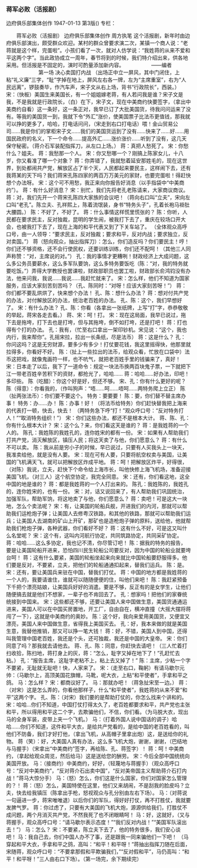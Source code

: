 ### 蒋军必败（活报剧）
边府俱乐部集体创作
1947-01-13
第3版()
专栏：

　　蒋军必败（活报剧）
    边府俱乐部集体创作  周方执笔
    这个活报剧，新年时由边府俱乐部演出，颇受群众欢迎。某村的群众曾要求演二次，某镇一个商人说：“老蒋就是这个样，完蛋啦”。小孩们看了一次，就对人仿学说：“我姓蒋的从来不爱和平这两个字”。当此政协成立一周年，春节将到的时候，我们特介绍出来，供各地采用。但活报是不固定的，演时可酌量添加新内容。
　　　　　——编者
　　　　　
  　第一场  决心卖国打内战
    （出场正中立一屏风，其中门闭住，上粘“礼义廉”三字，“耻”字掉在地上，屏风左右各一牌，左为“主席重室”，右为“人民远离”，锣鼓奏毕，作汽车声，宋子文从右上场，背书“行政院长”，西装。）
    宋：（快板）美国生来美国长，有一个姐姐嫁老蒋，有人若问我是谁？宋子文是我，不是我就是行政院长，（白）在下，宋子文，现在中美商约快要签字，（拿出中美商约自看）这一条好，这一条正对，我早已订了大批美国货，待我问问运来了没有。等我的美国货一到，我就下令“外汇”涨价，使美国票子比法币更值钱，那我就可以挣的更多了，哈哈，打电话问问，（宋走到右口打电话）喂！金山贸易公司……我是你们的掌柜宋子文……我们的美国货运到了没有……快来了……好……用国民政府的名义，下一个命令……提高外汇……涨价涨价……听到了没有，这几天保守秘密。（蒋介石军装配指挥刀，从左口上场。）
    蒋：真把人愁死了。
    宋：你愁什么？姐夫。
    蒋：我愁那一个人。
    宋：你又愁哪一个？刚搞上陈家女儿，十八岁，你又看准了哪一个对象？
    蒋：你弄错了，我就愁着延安那姓毛的，现在这世界，到处都闹共产党，解放区占了半个天，人民都起来要民主，这样闹下去，还有我蒋某的天下吗？我们蒋宋孔陈四家的两百万万美元的家财，也要完蛋啦！得赶快想个办法呀。
    宋：这个可不用愁，我正来向你报告好消息（以手指袋中“中美商约”）。
    蒋：有什么好消息？
    宋：别忙，我们先将老孔老陈请来，大家商议商议。
    蒋：对，我们先开一个蒋宋孔陈四大家族的会议吧！（蒋向右口叫“立夫”，宋向左口叫“老孔”。陈立夫、孔祥熙上，陈着流氓装，身书“特务头子”，孔着长袍马褂肚大腰圆。）
    陈：不好了，不好了。
    蒋：什么事情这样慌里慌张的？
    陈：你听，人民都在要求民主，反对独裁，昆明的学生闹，被我打下去了，重庆在较场口开大会，也被我打下去了，现在上海的和平代表又到了下关车站了。
    （全体观众高呼口号，由一人领导：“要求民主，反对独裁；要求和平，反对内战；要求独立，反对卖国。”）
    蒋（怒向观众，抽出指挥刀）：怎么，你们造反吗？你们要民主！哼！你们还不够资格，还不会行使民权，还要训练训练，你们还不配呵！（其他三人同声称赞：“对，主席说的对。”）
    孔：我的事情才更糟咧！财政经济上大成问题，这么多公务员要薪水，这么多军队要饷，这么多特务要饭吃（陈：“对，我的特务就要吃饭。”）弄得大学教授也罢课啦，财政部职员也罢工啦，财政部长俞鸿钧没有办法，他来问我，我说……我说……我赶忙就来了。
    宋：怎么样，他们不知道为国家服务，应该大家刻苦刻苦吗？（孔、陈同时：“对呀！应该大家刻苦呀！”）
    蒋：你们都不要乱烘烘了，快来想个办法！
    孔、陈：想什么办法？
    蒋：想对付共产党的办法，对付解放区的办法，统治老百姓的办法。
    孔、陈：这个，我们早想好了。
    宋：有什么办法？
    孔、陈：你看（各拿出一张纸牌，上写“打”字，恭恭敬敬的举起，蒋宋各走去看。）
    蒋、宋：呵！打。
    宋：现在这局面，我早已说过，拖下去是拖垮，打下去也是打垮，但与其拖垮，倒不如打垮，还是打吧！
    蒋：打也得有个打的办法。
    孔：我有，（忙至右口拿出一架印钞机。宋见说：“这个，我也内行，我来帮你”。孔摇宋拉，拉出一长条纸，尽是法币）
    蒋：这是什么？
    孔：你问这吗？这是无穷财源，要多少有多少！打仗要花钱，我这里摇得快，他那里就拉得多，你看好不好。
    陈：（扯上一些拉出的法币，给观众看，忙放在口袋中）法币这把戏，就像鬼画符一样，也不吭气，就把老百姓手里的钱骗来了，真好！
    宋：日本走了以后，我下了一道命令：规定一块法币换两百块鬼子票，一下就把下江一带老百姓辛苦积下的资财，都抢光了，哈哈……
    蒋：哈哈……好办法，印吧！多印些。
    陈（吃醋）：你这个好是好，但还不够。
    宋、孔：你有什么更好的呢？
    陈（得意）：你看我的，（作叫狗声：“唔……呵……唔呵……两特务爬上立正）
    陈（扯两张法币）：你们要不要这个。
    特务：要要要！
    陈：要，你们替不替主席办事！
    特务：办……办！
    陈：办事！好！（将法币给特务）你们赶快替我把上海来的代表打一顿，快去，快去！
    （两特务急下呼“打！”观众呼口号：“反对特务打人！”“取消特务组织！”）
    宋：你们这些办法，都还不是根本大计。
    蒋、陈、孔：你有什么根本大计？
    宋：这个么？来，你们看这天是谁的？
    蒋：是我姓蒋的一个人的。
    陈孔：我姓陈的我姓孔的，连你姓宋的都有一份。
    宋：如果有人帮助我们打共产党，消灭解放区，镇压人民；将这天卖了与他，你们愿意么？
    蒋：有什么不可以卖。
    陈：我从前是穷小子的时候，早已说过，只要有人买我头上一块天，我准卖给他，就是没有人要。
    宋：现在可有人要，只要将航空权卖与美国，让美国的飞机满天飞，就可以把解放区炸成平地。
    蒋：呵！把解放区炸平，好得很，（对陈）我说，立夫，赶快下个命令给上海市长，叫他快修上海飞机场，准备迎接美国飞机，（对三人）这个航空协定，我完全同意。
    宋：还有，你们看这地，这全中国的地是谁的？
    蒋：都是我姓蒋的一个人打出来的。
    陈孔：我姓陈的，我姓孔的，连你姓宋的，也有一份。
    宋：对，话又说回来了，有人帮助我们巩固统治，加强军队，帮助军饷，将这地卖了与他，你们愿意么？
    蒋：卖吧！可是这大一块地，怎么个卖法呢？
    宋：有，让美国的轮船兵舰，开进我们的内河，那就可以帮助我们运枪炮子弹；让美国人去修粤汉铁路，和其他的铁路，那就可以帮助我们运兵；让美国人去湖南的矿山上开矿，那矿也是造枪炮子弹的原料，送给他，他就帮助我们枪炮子弹，各种武器，你们看好不好？
    蒋：这有什么不好，可是这又叫什么名堂呢？
    宋：这个有，这叫内河航行协定，共同筑路协定，共同采矿协定。
    蒋：哈哈……这么多协定，我也记不清，你尽管订吧！
    陈：据我的特务的报告，要是让美国轮船开进来，恐怕四川民生轮船公司要反对，因为中国的轮船业就要垮台呵！
    蒋：这有什么要紧，美国的轮船坐起来向来就比中国轮船要舒服得多。他们要是反对，不要紧，立夫，把他们的轮船通通扣起来，替我们运兵。
    陈：是。
    宋：还有，要让美国兵来驻在中国，替我们打仗。
    蒋：中国的地方都是我姓蒋的一个人的，我要请谁住，谁就可以随随便便的住，叫他们来吧！
    陈：我赶紧预备下千把个漂亮姑娘，让美国兵好好的消遣。要是不够，反正有的是女学生，让他们随便搞去就是他们不想家，一辈子也不肯回去了。
    孔：想家吗！把他们的家眷统统接到中国来。
    宋：这些都还不够，还要让美国人来中国做生意，美国货通通运进来，美国人可以在中国买房置地，开工厂，自由自在，横冲直撞（大摇大摆将蒋闯了一下），这就是中美商约的奥妙。
    陈：这个好，我向来爱用美国货，又便宜又漂亮，美国人来中国做生意，省得我上美国买去。
    孔：好，我本来做的就是美国生意，我替他推销，那又可以挣一笔大钱！
    蒋：好，不错，美国人到中国，还得叫我管理中国老百姓，我还是个头，还可独裁，我还是中国的大皇帝。
    宋：你们同意了吗？那我就去请他去。
    蒋、孔、陈：同意，你赶快去请吧！（三人忙着打扫收拾，陈扫地，蒋打身上的灰，蒋：“怎么，耻字又掉在地下了！”孔赶忙去粘。）
    孔：“报告主席，这耻字老粘不上，粘上去又掉了！”
    陈：主席，少粘一个字不要紧，无耻就无耻吧！快，人家来了。
    宋：（走至右口，鞠躬）有请马歇尔元帅：（马歇尔上，高顶美国花旗帽，马靴，呢大衣，上粘“和平使者”，手拿和平之鸽。
    马：怎么样？
    宋：都商议好了。
    马：那就办吧！（蒋急扯宋至一边。）
    蒋：（对宋）这是怎么弄的，你看他那样子，什么“和平使者”，我姓蒋的从来不爱“和平”这两个字。
    孔、陈：（对宋）我们要的是帮助打仗的，你怎么找来个讲和的。
    宋：哈哈…你们不知道，中国打仗打得太久了，老百姓都要求和平，共产党也主张和平，所以得用和平这二个字，去欺骗他们，不信，你们看。（为马脱大衣，现出马的全身军装，皮带上夹一个飞机。）
    马：（打着外国人说中国话的调子）哈哈……你们不知道，这件和平大衣，是给共产党看的，是给中国的老百姓看的，叫他们不防备，我们才好打他，（拿出飞机，从高帽子里拿出炮）这，是送给你的礼物。
    蒋（笑）：好，大美国人真有办法，这么多飞机大炮，谢谢，谢谢，（巴结地与马握手）（宋拿出“中美商约”签字，再给陈、孔、蒋签字）！
    蒋：呵！中美商约，（拿起给观众周览，然后给马）这是送给您的酬劳。
    宋：今后全部中国统统向美国开放。
    马：（接商约）中美商约，好好，（轻蔑地与蒋握手）（观众高呼口号：“反对中美商约”，“反对蒋介石出卖中国”，“反对美帝国主义帮助蒋介石打内战！”蒋马大惊分手）
    马：（怒）怎么，你们这是什么国家，你们对国家怎么管理的？！
    蒋：（怒）怎么，美国特使在这里，他们又来胡闹，不是刮我的脸皮吗？立夫，快去给我镇压（陈拿出手枪，怒视观众与孔分别由左右下场）。
    马：（对蒋说一句逼进一步，蒋宋唯唯退）以后你们的军队，得好好打仗，再不打胜仗，我就要发脾气罗。
    蒋：你过虑了，只要有大美国的飞机大炮，源源供给我们，打胜仗不成问题，两个月消灭共产党，不然我死了也不闭眼睛呵！
    马：好，这就好，（又与蒋握手，观众高呼口号：“请马歇尔表示态度！”“我们反对内战！”“美国军队滚出去！”）
    马：怎么？
    宋：不要紧，陈立夫下去了，他的特务很多，我们安心谈吧！
    马：我自己去，你们中国人办不了事，还是跟我一同来骗他们一下吧！
    （马穿起和平大衣，手拿和平之鸽，高叫：“和平！和平呀！”蒋抽出指挥刀随在后面，宋随蒋，观众呼口号：“不要拿那假和平欺骗我们，”“反对假和平”，马仍高叫：“和平！和平呀！”三人由右口下场）。（第一场完，余下期续完）
